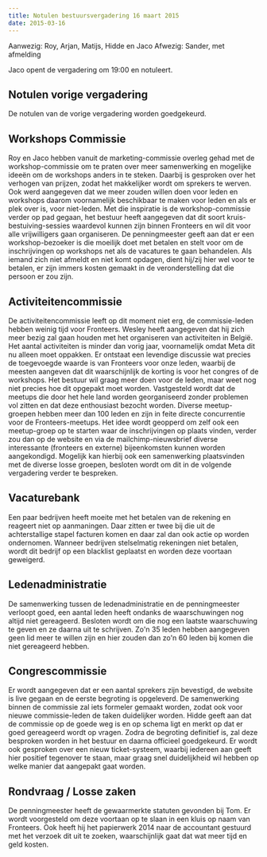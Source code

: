 ```yaml
---
title: Notulen bestuursvergadering 16 maart 2015
date: 2015-03-16
---
```


Aanwezig: Roy, Arjan, Matijs, Hidde en Jaco
Afwezig: Sander, met afmelding

Jaco opent de vergadering om 19:00 en notuleert.

## Notulen vorige vergadering

De notulen van de vorige vergadering worden goedgekeurd.

## Workshops Commissie

Roy en Jaco hebben vanuit de marketing-commissie overleg gehad met de workshop-commissie om te praten over meer samenwerking en mogelijke ideeën om de workshops anders in te steken. Daarbij is gesproken over het verhogen van prijzen, zodat het makkelijker wordt om sprekers te werven. Ook werd aangegeven dat we meer zouden willen doen voor leden en workshops daarom voornamelijk beschikbaar te maken voor leden en als er plek over is, voor niet-leden. Met die inspiratie is de workshop-commissie verder op pad gegaan, het bestuur heeft aangegeven dat dit soort kruis-bestuiving-sessies waardevol kunnen zijn binnen Fronteers en wil dit voor alle vrijwilligers gaan organiseren. De penningmeester geeft aan dat er een workshop-bezoeker is die moeilijk doet met betalen en stelt voor om de inschrijvingen op workshops net als de vacatures te gaan behandelen. Als iemand zich niet afmeldt en niet komt opdagen, dient hij/zij hier wel voor te betalen, er zijn immers kosten gemaakt in de veronderstelling dat die persoon er zou zijn.

## Activiteitencommissie

De activiteitencommissie leeft op dit moment niet erg, de commissie-leden hebben weinig tijd voor Fronteers. Wesley heeft aangegeven dat hij zich meer bezig zal gaan houden met het organiseren van activiteiten in België. Het aantal activiteiten is minder dan vorig jaar, voornamelijk omdat Meta dit nu alleen moet oppakken. Er ontstaat een levendige discussie wat precies de toegevoegde waarde is van Fronteers voor onze leden, waarbij de meesten aangeven dat dit waarschijnlijk de korting is voor het congres of de workshops. Het bestuur wil graag meer doen voor de leden, maar weet nog niet precies hoe dit opgepakt moet worden. Vastgesteld wordt dat de meetups die door het hele land worden georganiseerd zonder problemen vol zitten en dat deze enthousiast bezocht worden. Diverse meetup-groepen hebben meer dan 100 leden en zijn in feite directe concurrentie voor de Fronteers-meetups. Het idee wordt geopperd om zelf ook een meetup-groep op te starten waar de inschrijvingen op plaats vinden, verder zou dan op de website en via de mailchimp-nieuwsbrief diverse interessante (fronteers en externe) bijeenkomsten kunnen worden aangekondigd. Mogelijk kan hierbij ook een samenwerking plaatsvinden met de diverse losse groepen, besloten wordt om dit in de volgende vergadering verder te bespreken.

## Vacaturebank

Een paar bedrijven heeft moeite met het betalen van de rekening en reageert niet op aanmaningen. Daar zitten er twee bij die uit de achterstallige stapel facturen komen en daar zal dan ook actie op worden ondernomen. Wanneer bedrijven stelselmatig rekeningen niet betalen, wordt dit bedrijf op een blacklist geplaatst en worden deze voortaan geweigerd.

## Ledenadministratie

De samenwerking tussen de ledenadministratie en de penningmeester verloopt goed, een aantal leden heeft ondanks de waarschuwingen nog altijd niet gereageerd. Besloten wordt om die nog een laatste waarschuwing te geven en ze daarna uit te schrijven. Zo'n 35 leden hebben aangegeven geen lid meer te willen zijn en hier zouden dan zo'n 60 leden bij komen die niet gereageerd hebben.

## Congrescommissie

Er wordt aangegeven dat er een aantal sprekers zijn bevestigd, de website is live gegaan en de eerste begroting is opgeleverd. De samenwerking binnen de commissie zal iets formeler gemaakt worden, zodat ook voor nieuwe commissie-leden de taken duidelijker worden. Hidde geeft aan dat de commissie op de goede weg is en op schema ligt en merkt op dat er goed gereageerd wordt op vragen. Zodra de begroting definitief is, zal deze besproken worden in het bestuur en daarna officieel goedgekeurd. Er wordt ook gesproken over een nieuw ticket-systeem, waarbij iedereen aan geeft hier positief tegenover te staan, maar graag snel duidelijkheid wil hebben op welke manier dat aangepakt gaat worden.

## Rondvraag / Losse zaken

De penningmeester heeft de gewaarmerkte statuten gevonden bij Tom. Er wordt voorgesteld om deze voortaan op te slaan in een kluis op naam van Fronteers. Ook heeft hij het papierwerk 2014 naar de accountant gestuurd met het verzoek dit uit te zoeken, waarschijnlijk gaat dat wat meer tijd en geld kosten.
